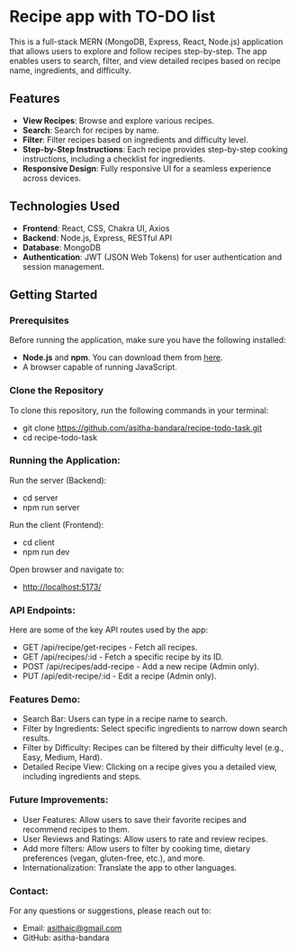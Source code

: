 # Recipe app with TO-DO list

This is a full-stack MERN (MongoDB, Express, React, Node.js) application that allows users to explore and follow recipes step-by-step. The app enables users to search, filter, and view detailed recipes based on recipe name, ingredients, and difficulty.

## Features
- **View Recipes**: Browse and explore various recipes.
- **Search**: Search for recipes by name.
- **Filter**: Filter recipes based on ingredients and difficulty level.
- **Step-by-Step Instructions**: Each recipe provides step-by-step cooking instructions, including a checklist for ingredients.
- **Responsive Design**: Fully responsive UI for a seamless experience across devices.

## Technologies Used
- **Frontend**: React, CSS, Chakra UI, Axios
- **Backend**: Node.js, Express, RESTful API
- **Database**: MongoDB
- **Authentication**: JWT (JSON Web Tokens) for user authentication and session management.

## Getting Started

### Prerequisites
Before running the application, make sure you have the following installed:
- **Node.js** and **npm**. You can download them from [here](https://nodejs.org/en).
- A browser capable of running JavaScript.

### Clone the Repository
To clone this repository, run the following commands in your terminal:
- git clone https://github.com/asitha-bandara/recipe-todo-task.git
- cd recipe-todo-task

### Running the Application:
  Run the server (Backend):
   - cd server
   - npm run server
    
  Run the client (Frontend):
   - cd client
   - npm run dev

  Open browser and navigate to:
   - [http://localhost:5173/](http://localhost:5173/)


### API Endpoints:
  Here are some of the key API routes used by the app:
 - GET /api/recipe/get-recipes - Fetch all recipes.
 - GET /api/recipes/:id - Fetch a specific recipe by its ID.
 - POST /api/recipes/add-recipe - Add a new recipe (Admin only).
 - PUT /api/edit-recipe/:id - Edit a recipe (Admin only).

### Features Demo:
 - Search Bar: Users can type in a recipe name to search.
 - Filter by Ingredients: Select specific ingredients to narrow down search results.
 - Filter by Difficulty: Recipes can be filtered by their difficulty level (e.g., Easy, Medium, Hard).
 - Detailed Recipe View: Clicking on a recipe gives you a detailed view, including ingredients and steps.

### Future Improvements:
 - User Features: Allow users to save their favorite recipes and recommend recipes to them.
 - User Reviews and Ratings: Allow users to rate and review recipes.
 - Add more filters: Allow users to filter by cooking time, dietary preferences (vegan, gluten-free, etc.), and more.
 - Internationalization: Translate the app to other languages.

### Contact:
  For any questions or suggestions, please reach out to:
 - Email: asithaic@gmail.com
 - GitHub: asitha-bandara
